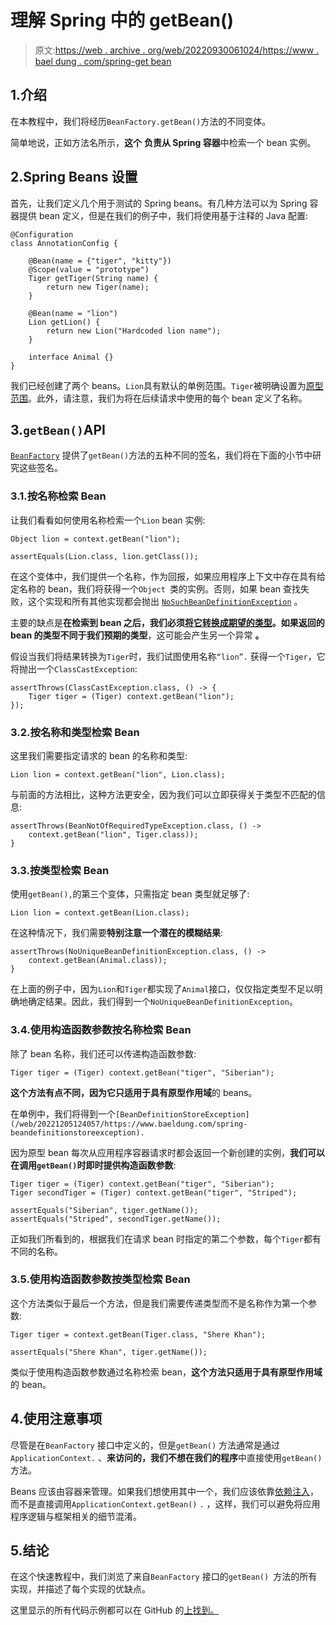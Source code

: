 # 理解 Spring 中的 getBean()

> 原文:[https://web . archive . org/web/20220930061024/https://www . bael dung . com/spring-get bean](https://web.archive.org/web/20220930061024/https://www.baeldung.com/spring-getbean)

## 1.介绍

在本教程中，我们将经历`BeanFactory.getBean()`方法的不同变体。

简单地说，正如方法名所示，**这个** **负责从 Spring 容器**中检索一个 bean 实例。

## 2.Spring Beans 设置

首先，让我们定义几个用于测试的 Spring beans。有几种方法可以为 Spring 容器提供 bean 定义，但是在我们的例子中，我们将使用基于注释的 Java 配置:

```
@Configuration
class AnnotationConfig {

    @Bean(name = {"tiger", "kitty"})
    @Scope(value = "prototype")
    Tiger getTiger(String name) {
        return new Tiger(name);
    }

    @Bean(name = "lion")
    Lion getLion() {
        return new Lion("Hardcoded lion name");
    }

    interface Animal {}
} 
```

我们已经创建了两个 beans。`Lion`具有默认的单例范围。`Tiger`被明确设置为[原型范围](/web/20221205124057/https://www.baeldung.com/spring-bean-scopes)。此外，请注意，我们为将在后续请求中使用的每个 bean 定义了名称。

## 3.`getBean()`API

[`BeanFactory`](/web/20221205124057/https://www.baeldung.com/spring-beanfactory) 提供了`getBean()`方法的五种不同的签名，我们将在下面的小节中研究这些签名。

### 3.1.按名称检索 Bean

让我们看看如何使用名称检索一个`Lion` bean 实例:

```
Object lion = context.getBean("lion");

assertEquals(Lion.class, lion.getClass());
```

在这个变体中，我们提供一个名称，作为回报，如果应用程序上下文中存在具有给定名称的 bean，我们将获得一个`Object `类的实例。否则，如果 bean 查找失败，这个实现和所有其他实现都会抛出 [`NoSuchBeanDefinitionException`](/web/20221205124057/https://www.baeldung.com/spring-nosuchbeandefinitionexception) 。

主要的缺点是**在检索到 bean 之后，我们必须[将它转换成期望的类型](/web/20221205124057/https://www.baeldung.com/java-type-casting)。如果返回的 bean 的类型不同于我们预期的类型**，这可能会产生另一个异常 **。**

假设当我们将结果转换为`Tiger`时，我们试图使用名称`“lion”.` 获得一个`Tiger`，它将抛出一个`ClassCastException`:

```
assertThrows(ClassCastException.class, () -> {
    Tiger tiger = (Tiger) context.getBean("lion");
});
```

### 3.2.按名称和类型检索 Bean

这里我们需要指定请求的 bean 的名称和类型:

```
Lion lion = context.getBean("lion", Lion.class);
```

与前面的方法相比，这种方法更安全，因为我们可以立即获得关于类型不匹配的信息:

```
assertThrows(BeanNotOfRequiredTypeException.class, () -> 
    context.getBean("lion", Tiger.class));
}
```

### 3.3.按类型检索 Bean

使用`getBean(),`的第三个变体，只需指定 bean 类型就足够了:

```
Lion lion = context.getBean(Lion.class);
```

在这种情况下，我们需要**特别注意一个潜在的模糊结果**:

```
assertThrows(NoUniqueBeanDefinitionException.class, () -> 
    context.getBean(Animal.class));
}
```

在上面的例子中，因为`Lion`和`Tiger`都实现了`Animal`接口，仅仅指定类型不足以明确地确定结果。因此，我们得到一个`NoUniqueBeanDefinitionException`。

### 3.4.使用构造函数参数按名称检索 Bean

除了 bean 名称，我们还可以传递构造函数参数:

```
Tiger tiger = (Tiger) context.getBean("tiger", "Siberian");
```

**这个方法有点不同，因为它只适用于具有原型作用域**的 beans。

在单例中，我们将得到一个`[BeanDefinitionStoreException](/web/20221205124057/https://www.baeldung.com/spring-beandefinitionstoreexception).`

因为原型 bean 每次从应用程序容器请求时都会返回一个新创建的实例，**我们可以在调用`getBean()`时即时提供构造函数参数**:

```
Tiger tiger = (Tiger) context.getBean("tiger", "Siberian");
Tiger secondTiger = (Tiger) context.getBean("tiger", "Striped");

assertEquals("Siberian", tiger.getName());
assertEquals("Striped", secondTiger.getName());
```

正如我们所看到的，根据我们在请求 bean 时指定的第二个参数，每个`Tiger`都有不同的名称。

### 3.5.使用构造函数参数按类型检索 Bean

这个方法类似于最后一个方法，但是我们需要传递类型而不是名称作为第一个参数:

```
Tiger tiger = context.getBean(Tiger.class, "Shere Khan");

assertEquals("Shere Khan", tiger.getName());
```

类似于使用构造函数参数通过名称检索 bean，**这个方法只适用于具有原型作用域**的 bean。

## 4.使用注意事项

尽管是在`BeanFactory` 接口中定义的，但是`getBean()` 方法通常是通过`ApplicationContext.` 、**来访问的，我们不想在我们的程序**中直接使用`getBean()`方法。

Beans 应该由容器来管理。如果我们想使用其中一个，我们应该依靠[依赖注入](/web/20221205124057/https://www.baeldung.com/spring-dependency-injection)，而不是直接调用`ApplicationContext.getBean()` `.` ，这样，我们可以避免将应用程序逻辑与框架相关的细节混淆。

## 5.结论

在这个快速教程中，我们浏览了来自`BeanFactory` 接口的`getBean() `方法的所有实现，并描述了每个实现的优缺点。

这里显示的所有代码示例都可以在 GitHub 的[上找到。](https://web.archive.org/web/20221205124057/https://github.com/eugenp/tutorials/tree/master/spring-core-3)